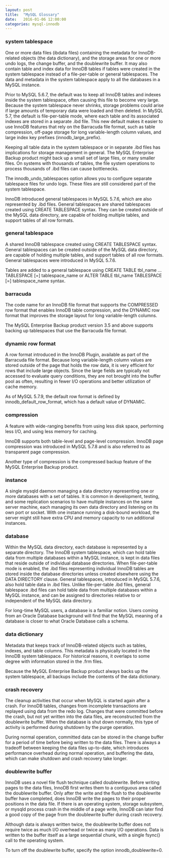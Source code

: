 ```yaml
---
layout: post
title:  "MySQL Glossary"
date:   2016-01-06 12:00:00
categories: mysql-innodb
---
```


### system tablespace

One or more data files (ibdata files) containing the metadata for InnoDB-related objects (the data dictionary), and the storage areas for one or more undo logs, the change buffer, and the doublewrite buffer. It may also contain table and index data for InnoDB tables if tables were created in the system tablespace instead of a file-per-table or general tablespaces. The data and metadata in the system tablespace apply to all the databases in a MySQL instance. 

Prior to MySQL 5.6.7, the default was to keep all InnoDB tables and indexes inside the system tablespace, often causing this file to become very large. Because the system tablespace never shrinks, storage problems could arise if large amounts of temporary data were loaded and then deleted. In MySQL 5.7, the default is file-per-table mode, where each table and its associated indexes are stored in a separate .ibd file. This new default makes it easier to use InnoDB features that rely on the Barracuda file format, such as table compression, off-page storage for long variable-length column values, and large index key prefixes (innodb_large_prefix). 

Keeping all table data in the system tablespace or in separate .ibd files has implications for storage management in general. The MySQL Enterprise Backup product might back up a small set of large files, or many smaller files. On systems with thousands of tables, the file system operations to process thousands of .ibd files can cause bottlenecks. 

The innodb_undo_tablespaces option allows you to configure separate tablespace files for undo logs. These files are still considered part of the system tablespace. 

InnoDB introduced general tablespaces in MySQL 5.7.6, which are also represented by .ibd files. General tablespaces are shared tablespaces created using CREATE TABLESPACE syntax. They can be created outside of the MySQL data directory, are capable of holding multiple tables, and support tables of all row formats. 

### general tablespace

A shared InnoDB tablespace created using CREATE TABLESPACE syntax. General tablespaces can be created outside of the MySQL data directory, are capable of holding multiple tables, and support tables of all row formats. General tablespaces were introduced in MySQL 5.7.6.

Tables are added to a general tablespace using CREATE TABLE tbl_name ... TABLESPACE [=] tablespace_name or ALTER TABLE tbl_name TABLESPACE [=] tablespace_name syntax. 

### barracuda 

The code name for an InnoDB file format that supports the COMPRESSED row format that enables InnoDB table compression, and the DYNAMIC row format that improves the storage layout for long variable-length columns. 

The MySQL Enterprise Backup product version 3.5 and above supports backing up tablespaces that use the Barracuda file format. 

### dynamic row format

A row format introduced in the InnoDB Plugin, available as part of the Barracuda file format. Because long variable-length column values are stored outside of the page that holds the row data, it is very efficient for rows that include large objects. Since the large fields are typically not accessed to evaluate query conditions, they are not brought into the buffer pool as often, resulting in fewer I/O operations and better utilization of cache memory. 

As of MySQL 5.7.9, the default row format is defined by innodb_default_row_format, which has a default value of DYNAMIC. 

### compression

A feature with wide-ranging benefits from using less disk space, performing less I/O, and using less memory for caching. 

InnoDB supports both table-level and page-level compression. InnoDB page compression was introduced in MySQL 5.7.8 and is also referred to as transparent page compression.

Another type of compression is the compressed backup feature of the MySQL Enterprise Backup product. 

### instance

A single mysqld daemon managing a data directory representing one or more databases with a set of tables. It is common in development, testing, and some replication scenarios to have multiple instances on the same server machine, each managing its own data directory and listening on its own port or socket. With one instance running a disk-bound workload, the server might still have extra CPU and memory capacity to run additional instances. 

### database

Within the MySQL data directory, each database is represented by a separate directory. The InnoDB system tablespace, which can hold table data from multiple databases within a MySQL instance, is kept in data files that reside outside of individual database directories. When file-per-table mode is enabled, the .ibd files representing individual InnoDB tables are stored inside the database directories unless created elsewhere using the DATA DIRECTORY clause. General tablespaces, introduced in MySQL 5.7.6, also hold table data in .ibd files. Unlike file-per-table .ibd files, general tablespace .ibd files can hold table data from multiple databases within a MySQL instance, and can be assigned to directories relative to or independent of the MySQL data directory.

For long-time MySQL users, a database is a familiar notion. Users coming from an Oracle Database background will find that the MySQL meaning of a database is closer to what Oracle Database calls a schema. 

### data dictionary

Metadata that keeps track of InnoDB-related objects such as tables, indexes, and table columns. This metadata is physically located in the InnoDB system tablespace. For historical reasons, it overlaps to some degree with information stored in the .frm files. 

Because the MySQL Enterprise Backup product always backs up the system tablespace, all backups include the contents of the data dictionary. 

### crash recovery

The cleanup activities that occur when MySQL is started again after a crash. For InnoDB tables, changes from incomplete transactions are replayed using data from the redo log. Changes that were committed before the crash, but not yet written into the data files, are reconstructed from the doublewrite buffer. When the database is shut down normally, this type of activity is performed during shutdown by the purge operation.

During normal operation, committed data can be stored in the change buffer for a period of time before being written to the data files. There is always a tradeoff between keeping the data files up-to-date, which introduces performance overhead during normal operation, and buffering the data, which can make shutdown and crash recovery take longer. 

### doublewrite buffer

InnoDB uses a novel file flush technique called doublewrite. Before writing pages to the data files, InnoDB first writes them to a contiguous area called the doublewrite buffer. Only after the write and the flush to the doublewrite buffer have completed, does InnoDB write the pages to their proper positions in the data file. If there is an operating system, storage subsystem, or mysqld process crash in the middle of a page write, InnoDB can later find a good copy of the page from the doublewrite buffer during crash recovery.

Although data is always written twice, the doublewrite buffer does not require twice as much I/O overhead or twice as many I/O operations. Data is written to the buffer itself as a large sequential chunk, with a single fsync() call to the operating system.

To turn off the doublewrite buffer, specify the option innodb_doublewrite=0.
